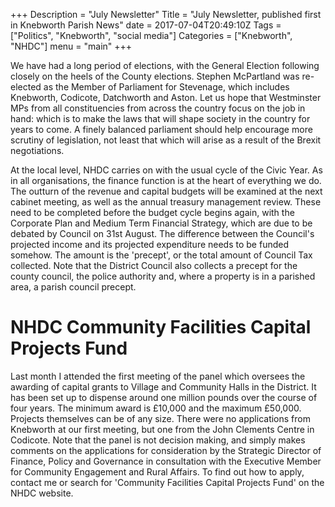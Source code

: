 +++
Description = "July Newsletter"
Title = "July Newsletter, published first in Knebworth Parish News"
date = 2017-07-04T20:49:10Z
Tags = ["Politics", "Knebworth", "social media"]
Categories = ["Knebworth", "NHDC"]
menu = "main"
+++



We have had a long period of elections, with the General Election following closely on the heels of the County elections. Stephen McPartland was re-elected as the Member of Parliament for Stevenage, which includes Knebworth, Codicote, Datchworth and Aston. Let us hope that Westminster MPs from all constituencies from across the country focus on the job in hand: which is to make the laws that will shape society in the country for years to come. A finely balanced parliament should help encourage more scrutiny of legislation, not least that which will arise as a result of the Brexit negotiations.

At the local level, NHDC carries on with the usual cycle of the Civic Year. As in all organisations, the finance function is at the heart of everything we do. The outturn of the revenue and capital budgets will be examined at the next cabinet meeting, as well as the annual treasury management review. These need to be completed before the budget cycle begins again, with the Corporate Plan and Medium Term Financial Strategy, which are due to be debated by Council on 31st August. The difference between the Council's projected income and its projected expenditure needs to be funded somehow. The amount is the 'precept', or the total amount of Council Tax collected. Note that the District Council also collects a precept for the county council, the police authority and, where a property is in a parished area, a parish council precept.

# NHDC Community Facilities Capital Projects Fund

Last month I attended the first meeting of the panel which oversees the awarding of capital grants to Village and Community Halls in the District. It has been set up to dispense around one million pounds over the course of four years. The minimum award is &pound;10,000 and the maximum &pound;50,000. Projects themselves can be of any size. There were no applications from Knebworth at our first meeting, but one from the John Clements Centre in Codicote. Note that the panel is not decision making, and simply makes comments on the applications for consideration by the Strategic Director of Finance, Policy and Governance in consultation with the Executive Member for Community Engagement and Rural Affairs. To find out how to apply, contact me or search for 'Community Facilities Capital Projects Fund' on the NHDC website.
